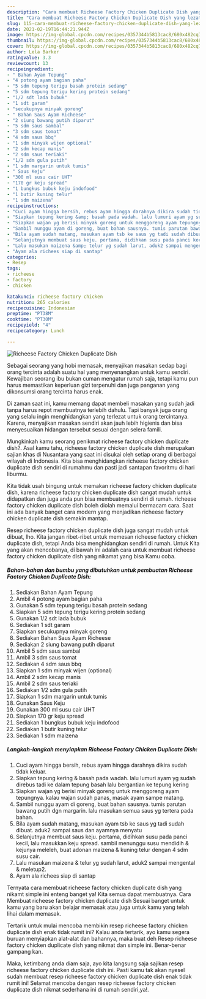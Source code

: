 ```yaml
---
description: "Cara membuat Richeese Factory Chicken Duplicate Dish yang lezat Untuk Jualan"
title: "Cara membuat Richeese Factory Chicken Duplicate Dish yang lezat Untuk Jualan"
slug: 115-cara-membuat-richeese-factory-chicken-duplicate-dish-yang-lezat-untuk-jualan
date: 2021-02-19T16:44:21.944Z
image: https://img-global.cpcdn.com/recipes/0357344b5813cac8/680x482cq70/richeese-factory-chicken-duplicate-dish-foto-resep-utama.jpg
thumbnail: https://img-global.cpcdn.com/recipes/0357344b5813cac8/680x482cq70/richeese-factory-chicken-duplicate-dish-foto-resep-utama.jpg
cover: https://img-global.cpcdn.com/recipes/0357344b5813cac8/680x482cq70/richeese-factory-chicken-duplicate-dish-foto-resep-utama.jpg
author: Lela Barker
ratingvalue: 3.3
reviewcount: 13
recipeingredient:
- " Bahan Ayam Tepung"
- "4 potong ayam bagian paha"
- "5 sdm tepung terigu basah protein sedang"
- "5 sdm tepung terigu kering protein sedang"
- "1/2 sdt lada bubuk"
- "1 sdt garam"
- "secukupnya minyak goreng"
- " Bahan Saus Ayam Richeese"
- "2 siung bawang putih diparut"
- "5 sdm saus sambal"
- "3 sdm saus tomat"
- "4 sdm saus bbq"
- "1 sdm minyak wijen optional"
- "2 sdm kecap manis"
- "2 sdm saus teriaki"
- "1/2 sdm gula putih"
- "1 sdm margarin untuk tumis"
- " Saus Keju"
- "300 ml susu cair UHT"
- "170 gr keju spread"
- "1 bungkus bubuk keju indofood"
- "1 butir kuning telur"
- "1 sdm maizena"
recipeinstructions:
- "Cuci ayam hingga bersih, rebus ayam hingga darahnya dikira sudah tidak keluar."
- "Siapkan tepung kering &amp; basah pada wadah. lalu lumuri ayam yg sudah direbus tadi ke dalam tepung basah lalu bergantian ke tepung kering"
- "Siapkan wajan yg berisi minyak goreng untuk menggoreng ayam tepungnya. kalau wajan sudah panas, masak ayam sampe matang."
- "Sambil nunggu ayam di goreng, buat bahan sausnya. tumis parutan bawang putih dgn margarin. lalu masukan semua saus yg tertera pada bahan."
- "Bila ayam sudah matang, masukan ayam tsb ke saus yg tadi sudah dibuat. aduk2 sampai saus dan ayamnya menyatu"
- "Selanjutnya membuat saus keju. pertama, didihkan susu pada panci kecil, lalu masukkan keju spread. sambil menunggu susu mendidih &amp; kejunya meleleh, buat adonan maizena &amp; kuning telur dengan 4 sdm susu cair."
- "Lalu masukan maizena &amp; telur yg sudah larut, aduk2 sampai mengental &amp; meletup2."
- "Ayam ala richees siap di santap"
categories:
- Resep
tags:
- richeese
- factory
- chicken

katakunci: richeese factory chicken 
nutrition: 265 calories
recipecuisine: Indonesian
preptime: "PT38M"
cooktime: "PT30M"
recipeyield: "4"
recipecategory: Lunch

---
```



![Richeese Factory Chicken Duplicate Dish](https://img-global.cpcdn.com/recipes/0357344b5813cac8/680x482cq70/richeese-factory-chicken-duplicate-dish-foto-resep-utama.jpg)

Sebagai seorang yang hobi memasak, menyajikan masakan sedap bagi orang tercinta adalah suatu hal yang menyenangkan untuk kamu sendiri. Kewajiban seorang ibu bukan cuman mengatur rumah saja, tetapi kamu pun harus memastikan keperluan gizi terpenuhi dan juga panganan yang dikonsumsi orang tercinta harus enak.

Di zaman  saat ini, kamu memang dapat membeli masakan yang sudah jadi tanpa harus repot membuatnya terlebih dahulu. Tapi banyak juga orang yang selalu ingin menghidangkan yang terlezat untuk orang tercintanya. Karena, menyajikan masakan sendiri akan jauh lebih higienis dan bisa menyesuaikan hidangan tersebut sesuai dengan selera famili. 



Mungkinkah kamu seorang penikmat richeese factory chicken duplicate dish?. Asal kamu tahu, richeese factory chicken duplicate dish merupakan sajian khas di Nusantara yang saat ini disukai oleh setiap orang di berbagai wilayah di Indonesia. Kita bisa menghidangkan richeese factory chicken duplicate dish sendiri di rumahmu dan pasti jadi santapan favoritmu di hari liburmu.

Kita tidak usah bingung untuk memakan richeese factory chicken duplicate dish, karena richeese factory chicken duplicate dish sangat mudah untuk didapatkan dan juga anda pun bisa membuatnya sendiri di rumah. richeese factory chicken duplicate dish boleh diolah memalui bermacam cara. Saat ini ada banyak banget cara modern yang menjadikan richeese factory chicken duplicate dish semakin mantap.

Resep richeese factory chicken duplicate dish juga sangat mudah untuk dibuat, lho. Kita jangan ribet-ribet untuk memesan richeese factory chicken duplicate dish, tetapi Anda bisa menghidangkan sendiri di rumah. Untuk Kita yang akan mencobanya, di bawah ini adalah cara untuk membuat richeese factory chicken duplicate dish yang nikamat yang bisa Kamu coba.

<!--inarticleads1-->

##### Bahan-bahan dan bumbu yang dibutuhkan untuk pembuatan Richeese Factory Chicken Duplicate Dish:

1. Sediakan  Bahan Ayam Tepung
1. Ambil 4 potong ayam bagian paha
1. Gunakan 5 sdm tepung terigu basah protein sedang
1. Siapkan 5 sdm tepung terigu kering protein sedang
1. Gunakan 1/2 sdt lada bubuk
1. Sediakan 1 sdt garam
1. Siapkan secukupnya minyak goreng
1. Sediakan  Bahan Saus Ayam Richeese
1. Sediakan 2 siung bawang putih diparut
1. Ambil 5 sdm saus sambal
1. Ambil 3 sdm saus tomat
1. Sediakan 4 sdm saus bbq
1. Siapkan 1 sdm minyak wijen (optional)
1. Ambil 2 sdm kecap manis
1. Ambil 2 sdm saus teriaki
1. Sediakan 1/2 sdm gula putih
1. Siapkan 1 sdm margarin untuk tumis
1. Gunakan  Saus Keju
1. Gunakan 300 ml susu cair UHT
1. Siapkan 170 gr keju spread
1. Sediakan 1 bungkus bubuk keju indofood
1. Sediakan 1 butir kuning telur
1. Sediakan 1 sdm maizena




<!--inarticleads2-->

##### Langkah-langkah menyiapkan Richeese Factory Chicken Duplicate Dish:

1. Cuci ayam hingga bersih, rebus ayam hingga darahnya dikira sudah tidak keluar.
1. Siapkan tepung kering &amp; basah pada wadah. lalu lumuri ayam yg sudah direbus tadi ke dalam tepung basah lalu bergantian ke tepung kering
1. Siapkan wajan yg berisi minyak goreng untuk menggoreng ayam tepungnya. kalau wajan sudah panas, masak ayam sampe matang.
1. Sambil nunggu ayam di goreng, buat bahan sausnya. tumis parutan bawang putih dgn margarin. lalu masukan semua saus yg tertera pada bahan.
1. Bila ayam sudah matang, masukan ayam tsb ke saus yg tadi sudah dibuat. aduk2 sampai saus dan ayamnya menyatu
1. Selanjutnya membuat saus keju. pertama, didihkan susu pada panci kecil, lalu masukkan keju spread. sambil menunggu susu mendidih &amp; kejunya meleleh, buat adonan maizena &amp; kuning telur dengan 4 sdm susu cair.
1. Lalu masukan maizena &amp; telur yg sudah larut, aduk2 sampai mengental &amp; meletup2.
1. Ayam ala richees siap di santap




Ternyata cara membuat richeese factory chicken duplicate dish yang nikamt simple ini enteng banget ya! Kita semua dapat membuatnya. Cara Membuat richeese factory chicken duplicate dish Sesuai banget untuk kamu yang baru akan belajar memasak atau juga untuk kamu yang telah lihai dalam memasak.

Tertarik untuk mulai mencoba membikin resep richeese factory chicken duplicate dish enak tidak rumit ini? Kalau anda tertarik, ayo kamu segera buruan menyiapkan alat-alat dan bahannya, maka buat deh Resep richeese factory chicken duplicate dish yang nikmat dan simple ini. Benar-benar gampang kan. 

Maka, ketimbang anda diam saja, ayo kita langsung saja sajikan resep richeese factory chicken duplicate dish ini. Pasti kamu tak akan nyesel sudah membuat resep richeese factory chicken duplicate dish enak tidak rumit ini! Selamat mencoba dengan resep richeese factory chicken duplicate dish nikmat sederhana ini di rumah sendiri,ya!.


